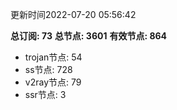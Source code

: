 更新时间2022-07-20 05:56:42

**总订阅: 73**
**总节点: 3601**
**有效节点: 864**
- trojan节点: 54
- ss节点: 728
- v2ray节点: 79
- ssr节点: 3
